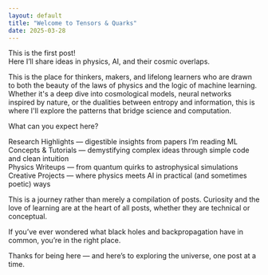```yaml
---
layout: default
title: "Welcome to Tensors & Quarks"
date: 2025-03-28
---
```


This is the first post!  
Here I’ll share ideas in physics, AI, and their cosmic overlaps.

This is the place for thinkers, makers, and lifelong learners who are drawn to both the beauty of the laws of physics and the logic of machine learning. Whether it's a deep dive into cosmological models, neural networks inspired by nature, or the  dualities between entropy and information, this is where I'll explore the patterns that bridge science and computation.

What can you expect here?

Research Highlights — digestible insights from papers I’m reading
ML Concepts & Tutorials — demystifying complex ideas through simple code and clean intuition  
Physics Writeups — from quantum quirks to astrophysical simulations  
Creative Projects — where physics meets AI in practical (and sometimes poetic) ways

This is a journey rather than merely a compilation of posts. Curiosity and the love of learning are at the heart of all posts, whether they are technical or conceptual.

If you’ve ever wondered what black holes and backpropagation have in common, you’re in the right place.

Thanks for being here — and here’s to exploring the universe, one post at a time.